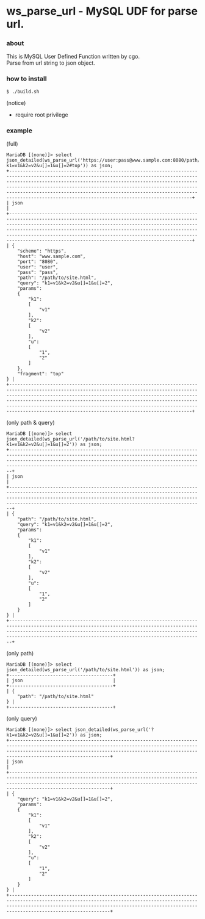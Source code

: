 # ws_parse_url - MySQL UDF for parse url.

### about

This is MySQL User Defined Function written by cgo.  
Parse from url string to json object.  

### how to install

    $ ./build.sh

(notice)  

* require root privilege

### example

(full)  

    MariaDB [(none)]> select json_detailed(ws_parse_url('https://user:pass@www.sample.com:8080/path/to/site.html?k1=v1&k2=v2&u[]=1&u[]=2#top')) as json;
    +---------------------------------------------------------------------------------------------------------------------------------------------------------------------------------------------------------------------------------------------------------------------------------------------------------------------------------------------------------------------------------------------------------------------------------+
    | json                                                                                                                                                                                                                                                                                                                                                                                                                            |
    +---------------------------------------------------------------------------------------------------------------------------------------------------------------------------------------------------------------------------------------------------------------------------------------------------------------------------------------------------------------------------------------------------------------------------------+
    | {
        "scheme": "https",
        "host": "www.sample.com",
        "port": "8080",
        "user": "user",
        "pass": "pass",
        "path": "/path/to/site.html",
        "query": "k1=v1&k2=v2&u[]=1&u[]=2",
        "params": 
        {
            "k1": 
            [
                "v1"
            ],
            "k2": 
            [
                "v2"
            ],
            "u": 
            [
                "1",
                "2"
            ]
        },
        "fragment": "top"
    } |
    +---------------------------------------------------------------------------------------------------------------------------------------------------------------------------------------------------------------------------------------------------------------------------------------------------------------------------------------------------------------------------------------------------------------------------------+

(only path & query)  

    MariaDB [(none)]> select json_detailed(ws_parse_url('/path/to/site.html?k1=v1&k2=v2&u[]=1&u[]=2')) as json;
    +-----------------------------------------------------------------------------------------------------------------------------------------------------------------------------------------------------------------------------------------------------------------------------------------+
    | json                                                                                                                                                                                                                                                                                    |
    +-----------------------------------------------------------------------------------------------------------------------------------------------------------------------------------------------------------------------------------------------------------------------------------------+
    | {
        "path": "/path/to/site.html",
        "query": "k1=v1&k2=v2&u[]=1&u[]=2",
        "params": 
        {
            "k1": 
            [
                "v1"
            ],
            "k2": 
            [
                "v2"
            ],
            "u": 
            [
                "1",
                "2"
            ]
        }
    } |
    +-----------------------------------------------------------------------------------------------------------------------------------------------------------------------------------------------------------------------------------------------------------------------------------------+

(only path)  

    MariaDB [(none)]> select json_detailed(ws_parse_url('/path/to/site.html')) as json;
    +--------------------------------------+
    | json                                 |
    +--------------------------------------+
    | {
        "path": "/path/to/site.html"
    } |
    +--------------------------------------+

(only query)  

    MariaDB [(none)]> select json_detailed(ws_parse_url('?k1=v1&k2=v2&u[]=1&u[]=2')) as json;
    +-------------------------------------------------------------------------------------------------------------------------------------------------------------------------------------------------------------------------------------------------------+
    | json                                                                                                                                                                                                                                                  |
    +-------------------------------------------------------------------------------------------------------------------------------------------------------------------------------------------------------------------------------------------------------+
    | {
        "query": "k1=v1&k2=v2&u[]=1&u[]=2",
        "params": 
        {
            "k1": 
            [
                "v1"
            ],
            "k2": 
            [
                "v2"
            ],
            "u": 
            [
                "1",
                "2"
            ]
        }
    } |
    +-------------------------------------------------------------------------------------------------------------------------------------------------------------------------------------------------------------------------------------------------------+
